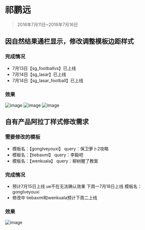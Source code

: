 # 祁鹏远

> 2016年7月11日~2016年7月16日

## 因自然结果通栏显示，修改调整模板边距样式

### 完成情况
* <span>7月13日【sg_footballvs】已上线</span>
* <span>7月14日【sg_lasar】已上线</span>
* <span>7月14日【sg_lasar_football】已上线</span>

### 效果
![image](http://gitlab.baidu.com/psfe/ala-weeklyreport/uploads/d9e24e36b739c89786ae48aea10068f0/image.png)
![image](http://gitlab.baidu.com/psfe/ala-weeklyreport/uploads/7ce5cc972b621a4da7560c89166c2a73/image.png)
![image](http://gitlab.baidu.com/psfe/ala-weeklyreport/uploads/ef9c2590dc555fb57124291127859d42/image.png)


## 自有产品阿拉丁样式修改需求

### 需要修改的模板
* <span>模板名：【gonglveyouxi】 query：保卫萝卜2攻略</span>
* <span>模板名：【tiebaxml】 query：李毅吧</span>
* <span>模板名：【wenkuala】 query：柳树醒了教案</span>

### 完成情况
* <span>预计7月15日上线 ue不在无法确认效果 下周一7月18日上线 模板名：gonglveyouxi</span>
* <span>修改中 tiebaxml和wenkuala预计下周二上线</span>

### 效果
![image](http://gitlab.baidu.com/psfe/ala-weeklyreport/uploads/083820522517061f9a900f3be4cfec25/image.png)